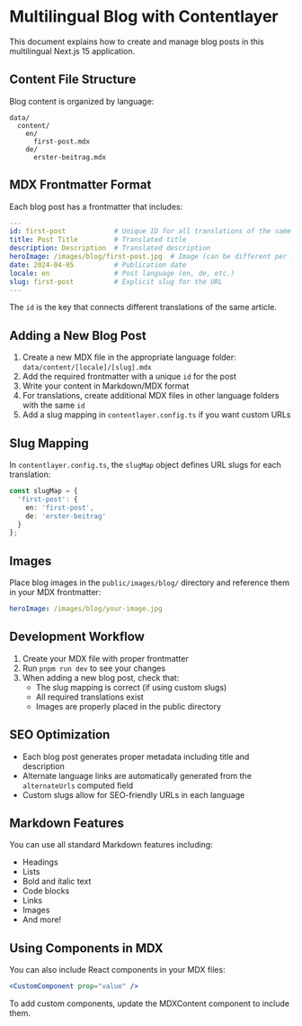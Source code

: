 # Multilingual Blog with Contentlayer

This document explains how to create and manage blog posts in this multilingual Next.js 15 application.

## Content File Structure

Blog content is organized by language:

```
data/
  content/
    en/
      first-post.mdx
    de/
      erster-beitrag.mdx
```

## MDX Frontmatter Format

Each blog post has a frontmatter that includes:

```yaml
---
id: first-post            # Unique ID for all translations of the same article
title: Post Title         # Translated title
description: Description  # Translated description
heroImage: /images/blog/first-post.jpg  # Image (can be different per language)
date: 2024-04-05          # Publication date
locale: en                # Post language (en, de, etc.)
slug: first-post          # Explicit slug for the URL
---
```

The `id` is the key that connects different translations of the same article.

## Adding a New Blog Post

1. Create a new MDX file in the appropriate language folder: `data/content/[locale]/[slug].mdx`
2. Add the required frontmatter with a unique `id` for the post
3. Write your content in Markdown/MDX format
4. For translations, create additional MDX files in other language folders with the same `id`
5. Add a slug mapping in `contentlayer.config.ts` if you want custom URLs

## Slug Mapping

In `contentlayer.config.ts`, the `slugMap` object defines URL slugs for each translation:

```typescript
const slugMap = {
  'first-post': {
    en: 'first-post',
    de: 'erster-beitrag'
  }
};
```

## Images

Place blog images in the `public/images/blog/` directory and reference them in your MDX frontmatter:

```yaml
heroImage: /images/blog/your-image.jpg
```

## Development Workflow

1. Create your MDX file with proper frontmatter
2. Run `pnpm run dev` to see your changes
3. When adding a new blog post, check that:
   - The slug mapping is correct (if using custom slugs)
   - All required translations exist
   - Images are properly placed in the public directory

## SEO Optimization

- Each blog post generates proper metadata including title and description
- Alternate language links are automatically generated from the `alternateUrls` computed field
- Custom slugs allow for SEO-friendly URLs in each language

## Markdown Features

You can use all standard Markdown features including:
- Headings
- Lists
- Bold and italic text
- Code blocks
- Links
- Images
- And more!

## Using Components in MDX

You can also include React components in your MDX files:

```jsx
<CustomComponent prop="value" />
```

To add custom components, update the MDXContent component to include them.